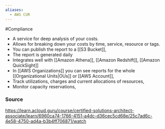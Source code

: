 ```yaml
---
aliases:
  - AWS CUR
---
```

#Compliance 
* A service for deep analysis of your costs. 
* Allows for breaking down your costs by time, service, resource or tags.
* You can publish the report to a [[S3 Bucket]],
* The report is generated daily
* Integrates well with [[Amazon Athena]], [[Amazon Redshift]], [[Amazon QuickSight]]
* In [[AWS Organizations]] you can see reports for the whole [[Organizational Units|OUs]] or [[AWS Account]],
* Track utilizations, charges and current allocations of resources,
* Monitor capacity reservations,
### Source
https://learn.acloud.guru/course/certified-solutions-architect-associate/learn/6960ca74-1766-4151-a4dc-d36cec5cd68e/25c7ad6c-4e58-4750-ad4a-b3b4ff706871/watch